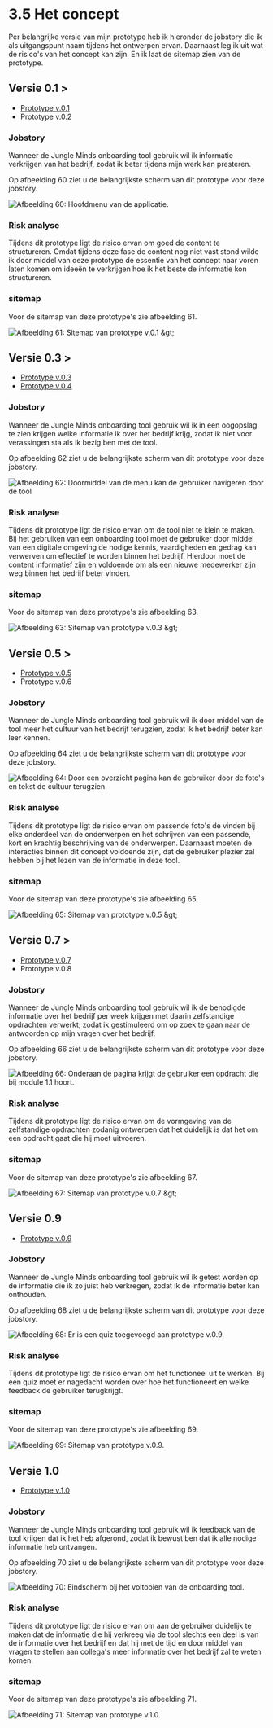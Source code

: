 # 3.5 Het concept

Per belangrijke versie van mijn prototype heb ik hieronder de jobstory die ik als uitgangspunt naam tijdens het ontwerpen ervan. Daarnaast leg ik uit wat de risico's van het concept kan zijn. En ik laat de sitemap zien van de prototype. 

## Versie 0.1 &gt;

* [Prototype v.0.1](../4.-ontwerpfase/prototype-v0.1.md)
* Prototype v.0.2

### Jobstory

Wanneer de Jungle Minds onboarding tool gebruik wil ik informatie verkrijgen van het bedrijf, zodat ik beter tijdens mijn werk kan presteren.

Op afbeelding 60 ziet u de belangrijkste scherm van dit prototype voor deze jobstory.

![Afbeelding 60: Hoofdmenu van de applicatie.](../.gitbook/assets/screen-shot-2018-06-02-at-13.15.33.png)

### Risk analyse

Tijdens dit prototype ligt de risico ervan om goed de content te structureren. Omdat tijdens deze fase de content nog niet vast stond wilde ik door middel van deze prototype de essentie van het concept naar voren laten komen om ideeën te verkrijgen hoe ik het beste de informatie kon structureren.  

### sitemap

Voor de sitemap van deze prototype's zie afbeelding 61.

![Afbeelding 61: Sitemap van prototype v.0.1 &amp;gt;](../.gitbook/assets/screen-shot-2018-06-09-at-11.42.18.png)

## Versie 0.3 &gt;

* [Prototype v.0.3](../4.-ontwerpfase/prototype-v0.3.md)
* [Prototype v.0.4](../4.-ontwerpfase/4.4-prototype-v0.4.md)

### Jobstory

Wanneer de Jungle Minds onboarding tool gebruik wil ik in een oogopslag te zien krijgen welke informatie ik over het bedrijf krijg, zodat ik niet voor verassingen sta als ik bezig ben met de tool.

Op afbeelding 62 ziet u de belangrijkste scherm van dit prototype voor deze jobstory.

![Afbeelding 62: Doormiddel van de menu kan de gebruiker navigeren door de tool](../.gitbook/assets/foto-en-tekst.jpg)

### Risk analyse

Tijdens dit prototype ligt de risico ervan om de tool niet te klein te maken. Bij het gebruiken van een onboarding tool moet de gebruiker door middel van een digitale omgeving de nodige kennis, vaardigheden en gedrag kan verwerven om effectief te worden binnen het bedrijf. Hierdoor moet de content informatief zijn en voldoende om als een nieuwe medewerker zijn weg binnen het bedrijf beter vinden. 

### sitemap

  
Voor de sitemap van deze prototype's zie afbeelding 63.

![Afbeelding 63: Sitemap van prototype v.0.3 &amp;gt;](../.gitbook/assets/screen-shot-2018-06-09-at-11.59.09.png)

## Versie 0.5 &gt;

* [Prototype v.0.5](../4.-ontwerpfase/prototype-v0.6.md)
* Prototype v.0.6

### Jobstory

Wanneer de Jungle Minds onboarding tool gebruik wil ik door middel van de tool meer het cultuur van het bedrijf terugzien, zodat ik het bedrijf beter kan leer kennen. 

Op afbeelding 64 ziet u de belangrijkste scherm van dit prototype voor deze jobstory.

![Afbeelding 64: Door een overzicht pagina kan de gebruiker door de foto&apos;s en tekst de cultuur terugzien](../.gitbook/assets/overview-2%20%281%29.jpg)

### Risk analyse

Tijdens dit prototype ligt de risico ervan om passende foto's de vinden bij elke onderdeel van de onderwerpen en het schrijven van een passende, kort en krachtig beschrijving van de onderwerpen. Daarnaast moeten de interacties binnen dit concept voldoende zijn, dat de gebruiker plezier zal hebben bij het lezen van de informatie in deze tool.

### sitemap

Voor de sitemap van deze prototype's zie afbeelding 65.

![Afbeelding 65: Sitemap van prototype v.0.5 &amp;gt;](../.gitbook/assets/screen-shot-2018-06-09-at-12.20.57.png)

## Versie 0.7 &gt;

* [Prototype v.0.7](../4.-ontwerpfase/untitled.md)
* Prototype v.0.8

### Jobstory

Wanneer de Jungle Minds onboarding tool gebruik wil ik de benodigde informatie over het bedrijf per week krijgen met daarin zelfstandige opdrachten verwerkt, zodat ik gestimuleerd om op zoek te gaan naar de antwoorden op mijn vragen over het bedrijf. 

Op afbeelding 66 ziet u de belangrijkste scherm van dit prototype voor deze jobstory.

![Afbeelding 66: Onderaan de pagina krijgt de gebruiker een opdracht die bij module 1.1 hoort. ](../.gitbook/assets/module-1.1.png)

### Risk analyse

Tijdens dit prototype ligt de risico ervan om de vormgeving van de zelfstandige opdrachten zodanig ontwerpen dat het duidelijk is dat het om een opdracht gaat die hij moet uitvoeren. 

### sitemap

Voor de sitemap van deze prototype's zie afbeelding 67.

![Afbeelding 67: Sitemap van prototype v.0.7 &amp;gt;](../.gitbook/assets/screen-shot-2018-06-09-at-12.34.04.png)

## Versie 0.9

* [Prototype v.0.9](3.5-het-concept.md#versie-0-9)

### Jobstory

Wanneer de Jungle Minds onboarding tool gebruik wil ik getest worden op de informatie die ik zo juist heb verkregen, zodat ik de informatie beter kan onthouden.

Op afbeelding 68 ziet u de belangrijkste scherm van dit prototype voor deze jobstory.

![Afbeelding 68: Er is een quiz toegevoegd aan prototype v.0.9.](../.gitbook/assets/module-4.4.jpg)

### Risk analyse

Tijdens dit prototype ligt de risico ervan om het functioneel uit te werken. Bij een quiz moet er nagedacht worden over hoe het functioneert en welke feedback de gebruiker terugkrijgt. 

### sitemap

Voor de sitemap van deze prototype's zie afbeelding 69.



![Afbeelding 69: Sitemap van prototype v.0.9.](../.gitbook/assets/screen-shot-2018-06-09-at-12.56.29.png)

## Versie 1.0

* [Prototype v.1.0](../4.-ontwerpfase/prototype-v1.0.md)

### Jobstory

Wanneer de Jungle Minds onboarding tool gebruik wil ik feedback van de tool krijgen dat ik het heb afgerond, zodat ik bewust ben dat ik alle nodige informatie heb ontvangen.

Op afbeelding 70 ziet u de belangrijkste scherm van dit prototype voor deze jobstory.

![Afbeelding 70: Eindscherm bij het voltooien van de onboarding tool.](../.gitbook/assets/screen-shot-2018-06-09-at-12.34.04.png)

### Risk analyse

Tijdens dit prototype ligt de risico ervan om aan de gebruiker duidelijk te maken dat de informatie die hij verkreeg via de tool slechts een deel is van de informatie over het bedrijf en dat hij met de tijd en door middel van vragen te stellen aan collega's meer informatie over het bedrijf zal te weten komen.

### sitemap

Voor de sitemap van deze prototype's zie afbeelding 71.

![Afbeelding 71: Sitemap van prototype v.1.0.](../.gitbook/assets/screen-shot-2018-06-09-at-12.37.34.png)

